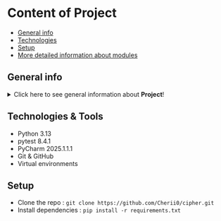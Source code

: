 # Content of Project
* [General info](#general-info)
* [Technologies](#technologies)
* [Setup](#setup)
* [More detailed information about modules](#more-detailed-information-about-modules)

## General info
<details>
<summary>Click here to see general information about <b>Project</b>!</summary>
This cipher program encrypts and decrypts text using methods like ROT13 and ROT47.
It checks input for unsupported characters and lets users replace or keep them.
The design allows making new cipher algorithms in the future. 
Users can view results on-screen or save them to a file.
The project follows the <b>PEP8</b> style
<b>Design Patterns Used</b>: Facade, Factory Method, and Strategy
</details>

## Technologies & Tools 
<ul>
<li>Python 3.13</li>
<li>pytest 8.4.1</li>
<li>PyCharm 2025.1.1.1</li>
<li>Git & GitHub</li>
<li>Virtual environments</li>
</ul>

## Setup
* Clone the repo : ```git clone https://github.com/Cherii0/cipher.git ```
* Install dependencies : ```pip install -r requirements.txt```
